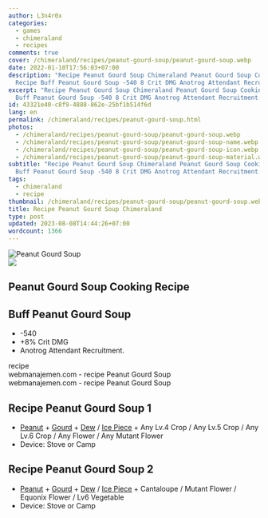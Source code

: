 ```yaml
---
author: L3n4r0x
categories:
  - games
  - chimeraland
  - recipes
comments: true
cover: /chimeraland/recipes/peanut-gourd-soup/peanut-gourd-soup.webp
date: 2022-01-10T17:56:03+07:00
description: "Recipe Peanut Gourd Soup Chimeraland Peanut Gourd Soup Cooking
  Recipe Buff Peanut Gourd Soup -540 8 Crit DMG Anotrog Attendant Recruitment. "
excerpt: "Recipe Peanut Gourd Soup Chimeraland Peanut Gourd Soup Cooking Recipe
  Buff Peanut Gourd Soup -540 8 Crit DMG Anotrog Attendant Recruitment. "
id: 43321e40-c8f9-4888-862e-25bf1b514f6d
lang: en
permalink: /chimeraland/recipes/peanut-gourd-soup.html
photos:
  - /chimeraland/recipes/peanut-gourd-soup/peanut-gourd-soup.webp
  - /chimeraland/recipes/peanut-gourd-soup/peanut-gourd-soup-name.webp
  - /chimeraland/recipes/peanut-gourd-soup/peanut-gourd-soup-icon.webp
  - /chimeraland/recipes/peanut-gourd-soup/peanut-gourd-soup-material.webp
subtitle: "Recipe Peanut Gourd Soup Chimeraland Peanut Gourd Soup Cooking Recipe
  Buff Peanut Gourd Soup -540 8 Crit DMG Anotrog Attendant Recruitment. "
tags:
  - chimeraland
  - recipe
thumbnail: /chimeraland/recipes/peanut-gourd-soup/peanut-gourd-soup.webp
title: Recipe Peanut Gourd Soup Chimeraland
type: post
updated: 2023-08-08T14:44:26+07:00
wordcount: 1366
---
```


<link
  rel="stylesheet"
  href="https://rawcdn.githack.com/dimaslanjaka/Web-Manajemen/870a349/css/bootstrap-5-3-0-alpha3-wrapper.css"
/>
<section id="bootstrap-wrapper">
  <div data-bs-theme="dark">
    <div class="card mb-2">
      <div class="card-body">
        <div class="row g-0">
          <div class="col-sm-4 position-relative mb-2">
            <img
              src="https://www.webmanajemen.com/chimeraland/recipes/peanut-gourd-soup/peanut-gourd-soup-material.webp"
              class="card-img fit-cover w-100 h-100"
              alt="Peanut Gourd Soup"
              data-fancybox="true"
            />
          </div>
          <div class="col-sm-8 mb-2">
            <div class="card-body">
              <div class="d-flex flex-row align-items-center mb-3">
                <img
                  class="d-inline-block me-2"
                  src="https://www.webmanajemen.com/chimeraland/recipes/peanut-gourd-soup/peanut-gourd-soup-icon.webp"
                  width="auto"
                  height="auto"
                  style="vertical-align: middle"
                />
                <h2 class="fs-5">Peanut Gourd Soup Cooking Recipe</h2>
              </div>
              <h2 class="card-title fs-5">Buff Peanut Gourd Soup</h2>
              <div class="card-text">
                <ul>
                  <li>-540</li>
                  <li>+8% Crit DMG</li>
                  <li>Anotrog Attendant Recruitment.</li>
                </ul>
              </div>
              <span class="badge rounded-pill">recipe</span>
            </div>
            <div class="card-footer text-end text-muted mt-auto">
              webmanajemen.com - recipe Peanut Gourd Soup
            </div>
          </div>
        </div>
      </div>
      <div class="card-footer text-end text-muted">
        webmanajemen.com - recipe Peanut Gourd Soup
      </div>
    </div>
    <div class="row mb-2">
      <div class="col-12 col-lg-6 recipe-item mb-2">
        <div class="card">
          <div class="card-body">
            <h2 class="card-title fs-5">Recipe Peanut Gourd Soup 1</h2>
            <div class="card-text">
              <ul>
                <li>
                  <a
                    class="text-decoration-none text-primary"
                    href="/chimeraland/materials/peanut.html"
                    >Peanut</a
                  ><span> + </span
                  ><a
                    class="text-decoration-none text-primary"
                    href="/chimeraland/materials/gourd.html"
                    >Gourd</a
                  ><span> + </span
                  ><a
                    class="text-decoration-none text-primary"
                    href="/chimeraland/materials/dew.html"
                    >Dew</a
                  ><span> / </span
                  ><a
                    class="text-decoration-none text-primary"
                    href="/chimeraland/materials/ice-piece.html"
                    >Ice Piece</a
                  ><span> + </span>Any Lv.4 Crop<span> / </span>Any Lv.5
                  Crop<span> / </span>Any Lv.6 Crop<span> / </span>Any
                  Flower<span> / </span>Any Mutant Flower
                </li>
                <li>Device: Stove or Camp</li>
              </ul>
            </div>
          </div>
        </div>
      </div>
      <div class="col-12 col-lg-6 recipe-item mb-2">
        <div class="card">
          <div class="card-body">
            <h2 class="card-title fs-5">Recipe Peanut Gourd Soup 2</h2>
            <div class="card-text">
              <ul>
                <li>
                  <a
                    class="text-decoration-none text-primary"
                    href="/chimeraland/materials/peanut.html"
                    >Peanut</a
                  ><span> + </span
                  ><a
                    class="text-decoration-none text-primary"
                    href="/chimeraland/materials/gourd.html"
                    >Gourd</a
                  ><span> + </span
                  ><a
                    class="text-decoration-none text-primary"
                    href="/chimeraland/materials/dew.html"
                    >Dew</a
                  ><span> / </span
                  ><a
                    class="text-decoration-none text-primary"
                    href="/chimeraland/materials/ice-piece.html"
                    >Ice Piece</a
                  ><span> + </span>Cantaloupe<span> / </span>Mutant Flower<span>
                    / </span
                  >Equonix Flower<span> / </span>Lv6 Vegetable
                </li>
                <li>Device: Stove or Camp</li>
              </ul>
            </div>
          </div>
        </div>
      </div>
    </div>
  </div>
</section>
